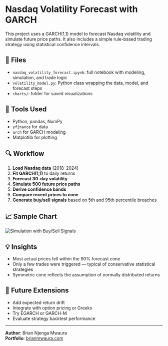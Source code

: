 # Nasdaq Volatility Forecast with GARCH

This project uses a GARCH(1,1) model to forecast Nasdaq volatility and simulate future price paths. It also includes a simple rule-based trading strategy using statistical confidence intervals.

## 📂 Files
- `nasdaq_volatility_forecast.ipynb`: full notebook with modeling, simulation, and trade logic
- `volatility_model.py`: Python class wrapping the data, model, and forecast steps
- `charts/`: folder for saved visualizations

## 🔧 Tools Used
- Python, pandas, NumPy
- `yfinance` for data
- `arch` for GARCH modeling
- Matplotlib for plotting

## 🔍 Workflow
1. **Load Nasdaq data** (2018–2024)
2. **Fit GARCH(1,1)** to daily returns
3. **Forecast 30-day volatility**
4. **Simulate 500 future price paths**
5. **Derive confidence bands**
6. **Compare recent prices to cone**
7. **Generate buy/sell signals** based on 5th and 95th percentile breaches

## 📈 Sample Chart

![Simulation with Buy/Sell Signals](charts/trade_signals.png)

## 💡 Insights
- Most actual prices fell within the 90% forecast cone
- Only a few trades were triggered — typical of conservative statistical strategies
- Symmetric cone reflects the assumption of normally distributed returns

## 🧪 Future Extensions
- Add expected return drift
- Integrate with option pricing or Greeks
- Try EGARCH or GARCH-M
- Evaluate strategy backtest performance

---

**Author**: Brian Njenga Mwaura  
**Portfolio**: [brianmwaura.com](https://www.brianmwaura.com)
